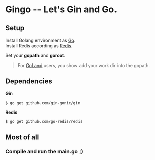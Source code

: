 # Gingo -- Let's Gin and Go.

## Setup
Install Golang environment as [Go](https://golang.org/).  
Install Redis according as [Redis](https://redis.io/).  
  
Set your **gopath** and **goroot**.
> For [GoLand](https://www.jetbrains.com/go/) users, you show add your work dir into the gopath.  

## Dependencies
**Gin**
<pre><code>$ go get github.com/gin-gonic/gin</code></pre>
**Redis**
<pre><code>$ go get github.com/go-redis/redis</code></pre>

## Most of all
### Compile and run the main.go ;)  
